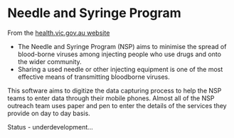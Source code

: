 # Needle and Syringe Program
From the [health.vic.gov.au website](https://www.health.vic.gov.au/aod-treatment-services/needle-and-syringe-program)

- The Needle and Syringe Program (NSP) aims to minimise the spread of blood-borne viruses among injecting people who use drugs and onto the wider community.
- Sharing a used needle or other injecting equipment is one of the most effective means of transmitting bloodborne viruses.

This software aims to digitize the data capturing process to help the NSP teams to enter data through their mobile phones. Almost all of the NSP outreach team uses paper and pen to enter the details of the services they provide on day to day basis.

Status - underdevelopment...
